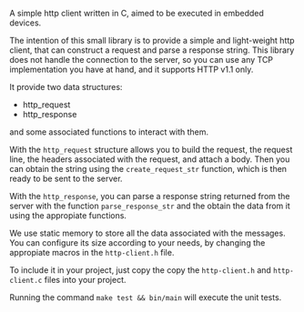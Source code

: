 A simple http client written in C, aimed to be executed in embedded devices.

The intention of this small library is to provide a simple and light-weight
http client, that can construct a request and parse a response string. This
library does not handle the connection to the server, so you can use any
TCP implementation you have at hand, and it supports HTTP v1.1 only.

It provide two data structures:
- http_request
- http_response

and some associated functions to interact with them.

With the `http_request` structure allows you to build the request, the request
line, the headers associated with the request, and attach a body. Then you can
obtain the string using the `create_request_str` function, which is then
ready to be sent to the server.

With the `http_response`, you can parse a response string returned from the
server with the function `parse_response_str` and the obtain the data from
it using the appropiate functions.

We use static memory to store all the data associated with the messages. You
can configure its size according to your needs, by changing the appropiate
macros in the `http-client.h` file.

To include it in your project, just copy the copy the `http-client.h` and
`http-client.c` files into your project.

Running the command `make test && bin/main` will execute the unit tests.
